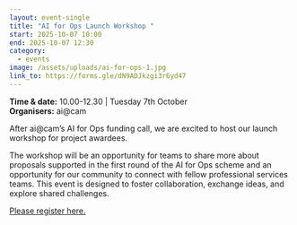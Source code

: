 ```yaml
---
layout: event-single
title: "AI for Ops Launch Workshop "
start: 2025-10-07 10:00
end: 2025-10-07 12:30
category:
  - events
image: /assets/uploads/ai-for-ops-1.jpg
link_to: https://forms.gle/dN9ADJkzgi3r6yd47
---
```

**Time & date:** 10.00-12.30 | Tuesday 7th October \
**Organisers:** ai@cam

After ai@cam’s AI for Ops funding call, we are excited to host our launch workshop for project awardees. 

The workshop will be an opportunity for teams to share more about proposals supported in the first round of the AI for Ops scheme and an opportunity for our community to connect with fellow professional services teams. This event is designed to foster collaboration, exchange ideas, and explore shared challenges.

[P﻿lease register here.](https://forms.gle/sDXYStm4W9Za82Qz9)